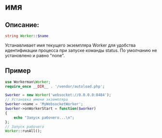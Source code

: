 # имя

## Описание:
```php
string Worker::$name
```

Устанавливает имя текущего экземпляра Worker для удобства идентификации процесса при запуске команды status. По умолчанию не установлено и равно "none".

## Пример

```php
use Workerman\Worker;
require_once __DIR__ . '/vendor/autoload.php';

$worker = new Worker('websocket://0.0.0.0:8484');
// Установка имени экземпляра
$worker->name = 'MyWebsocketWorker';
$worker->onWorkerStart = function($worker)
{
    echo "Запуск рабочего...\n";
};
// Запуск рабочего
Worker::runAll();
```
